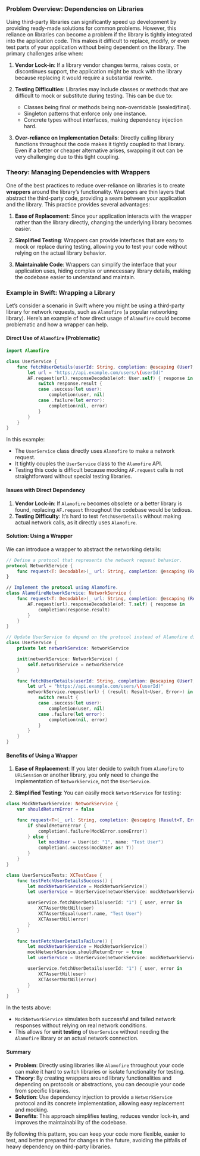 ### Problem Overview: Dependencies on Libraries

Using third-party libraries can significantly speed up development by providing ready-made solutions for common problems. However, this reliance on libraries can become a problem if the library is tightly integrated into the application code. This makes it difficult to replace, modify, or even test parts of your application without being dependent on the library. The primary challenges arise when:

1. **Vendor Lock-in**: If a library vendor changes terms, raises costs, or discontinues support, the application might be stuck with the library because replacing it would require a substantial rewrite.

2. **Testing Difficulties**: Libraries may include classes or methods that are difficult to mock or substitute during testing. This can be due to:
   - Classes being final or methods being non-overridable (sealed/final).
   - Singleton patterns that enforce only one instance.
   - Concrete types without interfaces, making dependency injection hard.

3. **Over-reliance on Implementation Details**: Directly calling library functions throughout the code makes it tightly coupled to that library. Even if a better or cheaper alternative arises, swapping it out can be very challenging due to this tight coupling.

### Theory: Managing Dependencies with Wrappers

One of the best practices to reduce over-reliance on libraries is to create **wrappers** around the library’s functionality. Wrappers are thin layers that abstract the third-party code, providing a seam between your application and the library. This practice provides several advantages:

1. **Ease of Replacement**: Since your application interacts with the wrapper rather than the library directly, changing the underlying library becomes easier.

2. **Simplified Testing**: Wrappers can provide interfaces that are easy to mock or replace during testing, allowing you to test your code without relying on the actual library behavior.

3. **Maintainable Code**: Wrappers can simplify the interface that your application uses, hiding complex or unnecessary library details, making the codebase easier to understand and maintain.

### Example in Swift: Wrapping a Library

Let’s consider a scenario in Swift where you might be using a third-party library for network requests, such as `Alamofire` (a popular networking library). Here’s an example of how direct usage of `Alamofire` could become problematic and how a wrapper can help.

#### Direct Use of `Alamofire` (Problematic)

```swift
import Alamofire

class UserService {
    func fetchUserDetails(userId: String, completion: @escaping (User?, Error?) -> Void) {
        let url = "https://api.example.com/users/\(userId)"
        AF.request(url).responseDecodable(of: User.self) { response in
            switch response.result {
            case .success(let user):
                completion(user, nil)
            case .failure(let error):
                completion(nil, error)
            }
        }
    }
}
```

In this example:
- The `UserService` class directly uses `Alamofire` to make a network request.
- It tightly couples the `UserService` class to the `Alamofire` API.
- Testing this code is difficult because mocking `AF.request` calls is not straightforward without special testing libraries.

#### Issues with Direct Dependency
1. **Vendor Lock-in**: If `Alamofire` becomes obsolete or a better library is found, replacing `AF.request` throughout the codebase would be tedious.
2. **Testing Difficulty**: It’s hard to test `fetchUserDetails` without making actual network calls, as it directly uses `Alamofire`.

#### Solution: Using a Wrapper

We can introduce a wrapper to abstract the networking details:

```swift
// Define a protocol that represents the network request behavior.
protocol NetworkService {
    func request<T: Decodable>(_ url: String, completion: @escaping (Result<T, Error>) -> Void)
}

// Implement the protocol using Alamofire.
class AlamofireNetworkService: NetworkService {
    func request<T: Decodable>(_ url: String, completion: @escaping (Result<T, Error>) -> Void) {
        AF.request(url).responseDecodable(of: T.self) { response in
            completion(response.result)
        }
    }
}

// Update UserService to depend on the protocol instead of Alamofire directly.
class UserService {
    private let networkService: NetworkService

    init(networkService: NetworkService) {
        self.networkService = networkService
    }

    func fetchUserDetails(userId: String, completion: @escaping (User?, Error?) -> Void) {
        let url = "https://api.example.com/users/\(userId)"
        networkService.request(url) { (result: Result<User, Error>) in
            switch result {
            case .success(let user):
                completion(user, nil)
            case .failure(let error):
                completion(nil, error)
            }
        }
    }
}
```

#### Benefits of Using a Wrapper
1. **Ease of Replacement**: If you later decide to switch from `Alamofire` to `URLSession` or another library, you only need to change the implementation of `NetworkService`, not the `UserService`.
   
2. **Simplified Testing**: You can easily mock `NetworkService` for testing:

```swift
class MockNetworkService: NetworkService {
    var shouldReturnError = false

    func request<T>(_ url: String, completion: @escaping (Result<T, Error>) -> Void) where T : Decodable {
        if shouldReturnError {
            completion(.failure(MockError.someError))
        } else {
            let mockUser = User(id: "1", name: "Test User")
            completion(.success(mockUser as! T))
        }
    }
}

class UserServiceTests: XCTestCase {
    func testFetchUserDetailsSuccess() {
        let mockNetworkService = MockNetworkService()
        let userService = UserService(networkService: mockNetworkService)

        userService.fetchUserDetails(userId: "1") { user, error in
            XCTAssertNotNil(user)
            XCTAssertEqual(user?.name, "Test User")
            XCTAssertNil(error)
        }
    }

    func testFetchUserDetailsFailure() {
        let mockNetworkService = MockNetworkService()
        mockNetworkService.shouldReturnError = true
        let userService = UserService(networkService: mockNetworkService)

        userService.fetchUserDetails(userId: "1") { user, error in
            XCTAssertNil(user)
            XCTAssertNotNil(error)
        }
    }
}
```

In the tests above:
- `MockNetworkService` simulates both successful and failed network responses without relying on real network conditions.
- This allows for **unit testing** of `UserService` without needing the `Alamofire` library or an actual network connection.

#### Summary

- **Problem**: Directly using libraries like `Alamofire` throughout your code can make it hard to switch libraries or isolate functionality for testing.
- **Theory**: By creating wrappers around library functionalities and depending on protocols or abstractions, you can decouple your code from specific libraries.
- **Solution**: Use dependency injection to provide a `NetworkService` protocol and its concrete implementation, allowing easy replacement and mocking.
- **Benefits**: This approach simplifies testing, reduces vendor lock-in, and improves the maintainability of the codebase.

By following this pattern, you can keep your code more flexible, easier to test, and better prepared for changes in the future, avoiding the pitfalls of heavy dependency on third-party libraries.
